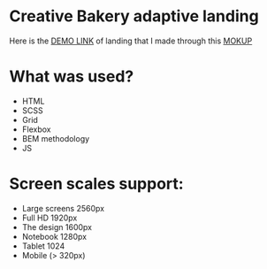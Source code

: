 # Creative Bakery adaptive landing
Here is the [DEMO LINK](https://bohdan-tron.github.io/Creative_Bakery_adaptive-landing/) of landing that I made through this [MOKUP](https://www.figma.com/file/dY3izAm0Vspsmra4lQWQIP/Bakerlab_FE-students?node-id=11342%3A1117)

# What was used?
- HTML
- SCSS
- Grid
- Flexbox
- BEM methodology
- JS

# Screen scales support:

- Large screens 2560px
- Full HD 1920px
- The design 1600px
- Notebook 1280px
- Tablet 1024
- Mobile (> 320px)
